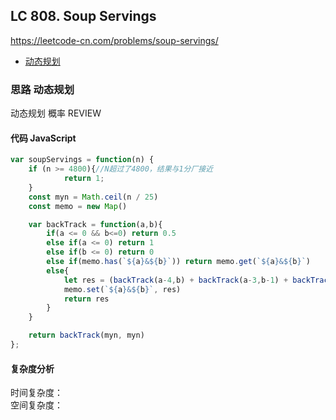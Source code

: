## LC 808. Soup Servings

https://leetcode-cn.com/problems/soup-servings/

- [动态规划](#思路-动态规划)

### 思路 动态规划

动态规划 概率
REVIEW

#### 代码 JavaScript

```JavaScript
var soupServings = function(n) {
    if (n >= 4800){//N超过了4800，结果与1分厂接近
            return 1;
    }
    const myn = Math.ceil(n / 25)
    const memo = new Map()

    var backTrack = function(a,b){
        if(a <= 0 && b<=0) return 0.5
        else if(a <= 0) return 1
        else if(b <= 0) return 0
        else if(memo.has(`${a}&${b}`)) return memo.get(`${a}&${b}`)
        else{
            let res = (backTrack(a-4,b) + backTrack(a-3,b-1) + backTrack(a-2,b-2) + backTrack(a-1,b-3)) / 4
            memo.set(`${a}&${b}`, res)
            return res
        }
    }

    return backTrack(myn, myn)
};

```

#### 复杂度分析

时间复杂度： </br>
空间复杂度：
